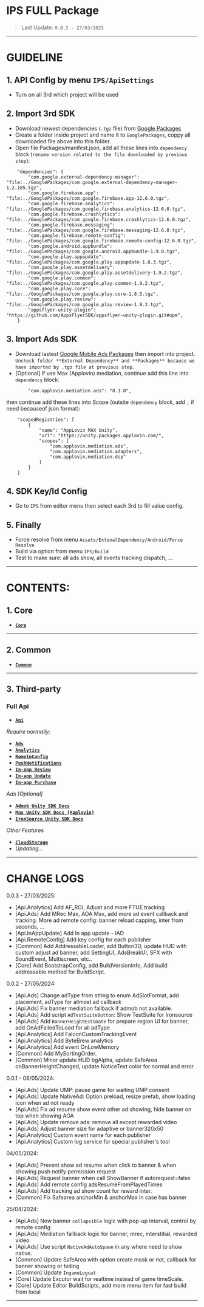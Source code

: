 # IPS FULL Package
> Last Update: `0.0.3 - 27/03/2025`
--------------------------

# GUIDELINE

## 1. API Config by menu `IPS/ApiSettings`

- Turn on all 3rd which project will be used

## 2. Import 3rd SDK
- Download newest dependencies (`.tgz` file) from [Google Packages](https://developers.google.com/unity/archive#external_dependency_manager_for_unity)
- Create a folder inside project and name it to `GooglePackages`, coppy all downloaded file above into this folder.
- Open file Packages/manifest.json, add all these lines into `dependency` block (`rename version related to the file downloaded by previous step`):

```
    "dependencies": {
        "com.google.external-dependency-manager": "file:../GooglePackages/com.google.external-dependency-manager-1.2.185.tgz",
        "com.google.firebase.app": "file:../GooglePackages/com.google.firebase.app-12.6.0.tgz",
        "com.google.firebase.analytics": "file:../GooglePackages/com.google.firebase.analytics-12.6.0.tgz",
        "com.google.firebase.crashlytics": "file:../GooglePackages/com.google.firebase.crashlytics-12.6.0.tgz",
        "com.google.firebase.messaging": "file:../GooglePackages/com.google.firebase.messaging-12.6.0.tgz",
        "com.google.firebase.remote-config": "file:../GooglePackages/com.google.firebase.remote-config-12.6.0.tgz",
        "com.google.android.appbundle": "file:../GooglePackages/com.google.android.appbundle-1.9.0.tgz",
        "com.google.play.appupdate": "file:../GooglePackages/com.google.play.appupdate-1.8.3.tgz",
        "com.google.play.assetdelivery": "file:../GooglePackages/com.google.play.assetdelivery-1.9.2.tgz",
        "com.google.play.common": "file:../GooglePackages/com.google.play.common-1.9.2.tgz",
        "com.google.play.core": "file:../GooglePackages/com.google.play.core-1.8.5.tgz",
        "com.google.play.review": "file:../GooglePackages/com.google.play.review-1.8.3.tgz",
        "appsflyer-unity-plugin": "https://github.com/AppsFlyerSDK/appsflyer-unity-plugin.git#upm",
    }
```

## 3. Import Ads SDK
- Download lastest [Google Mobile Ads Packages](https://github.com/googleads/googleads-mobile-unity/releases) then import into project. `Uncheck folder **External Dependency** and **Packages** because we have imported by .tgz file at previous step`.
- [Optional] If use Max (Applovin) mediation, continue add this line into `dependency` block:

```
        "com.applovin.mediation.ads": "8.1.0",
```

then continue add these lines into Scope (outsite `dependency` block, add `,` if need becauseof json format):

```
    "scopedRegistries": [
        {
            "name": "AppLovin MAX Unity",
            "url": "https://unity.packages.applovin.com/",
            "scopes": [
                "com.applovin.mediation.ads",
                "com.applovin.mediation.adapters",
                "com.applovin.mediation.dsp"
            ]
        }
    ]
```

## 4. SDK Key/Id Config

- Go to `IPS` from editor menu then select each 3rd to fill value config.

## 5. Finally

- Force resolve from menu `Assets/ExtenalDependency/Android/Force Resolve`
- Build via option from menu `IPS/Build`
- Test to make sure: all ads show, all events tracking dispatch, ...

------------------------

# CONTENTS:

## 1. Core
- [**`Core`**](./Core)
------------------------

## 2. Common

- [**`Common`**](./Common)
----------------------------

## 3. Third-party
### **Full Api**
- [**`Api`**](./Api)

*Require normally:*
- [**`Ads`**](./Ads)
- [**`Analytics`**](./Analytics)
- [**`RemoteConfig`**](./RemoteConfig)
- [**`PushNotifications`**](./PushNotifications)
- [**`In-app Review`**](./InAppReview)
- [**`In-app Update`**](./InAppUpdate)
- [**`In-app Purchase`**](./InAppPurchase)

*Ads [Optional]*
- [**`Admob Unity SDK Docs`**](https://developers.google.com/admob/unity/quick-start)  
- [**`Max Unity SDK Docs (Applovin)`**](https://developers.applovin.com/en/max/unity/overview/integration/)  
- [**`IronSource Unity SDK Docs`**](https://developers.is.com/ironsource-mobile/unity/unity-plugin/)  

*Other Features*
- [**`CloudStorage`**](https://github.com/IronPirateStudio/IPSLib/tree/master/_Export/CloudStorage)
- *Updating...*


-----------------------
# CHANGE LOGS
0.0.3 - 27/03/2025:
- [Api.Analytics] Add AF_ROI, Adjust and more FTUE tracking
- [Api.Ads] Add MRec Max, AOA Max, add more ad event callback and tracking. More ad remote config: banner reload capping, inter from seconds, ...
- [Api.InAppUpdate] Add In app update - IAD
- [Api.RemoteConfig] Add key config for each publisher
- [Common] Add AddressableLoader, add Button3D, update HUD with custom adjust ad banner, add SettingUI, AdsBreakUI, SFX with SoundEvent, Multiscreen, etc..
- [Core] Add BootstrapConfig, add BuildVersionInfo, Add build addressable method for BuildScript.

0.0.2 - 27/05/2024:
- [Api.Ads] Change adType from string to enum AdSlotFormat, add placement, adType for allmost ad callback
- [Api.Ads] Fix banner mediation fallback if admob not available.
- [Api.Ads] Add script `AdTestSuiteButton`: Show TestSuite for Ironsource
- [Api.Ads] Add `BannerHeightEstimate` for prepare region UI for banner, add OnAdFailedToLoad for all adType
- [Api.Analytics] Add FalconCustomTrackingEvent
- [Api.Analytics] Add ByteBrew analytics
- [Api.Analytics] Add event OnLowMemory
- [Common] Add MySortingOrder.
- [Common] Minor update HUD bgAlpha, update SafeArea onBannerHeightChanged, update NoticeText color for normal and error

0.0.1 - 08/05/2024:
- [Api.Ads] Update UMP: pause game for waiting UMP consent
- [Api.Ads] Update NativeAd: Option preload, resize prefab, show loading icon when ad not ready
- [Api.Ads] Fix ad resume show event other ad showing, hide banner on top when showing AOA
- [Api.Ads] Update remove ads: remove all except rewarded video
- [Api.Ads] Adjust banner size for adaptive or banner320x50
- [Api.Analytics] Custom event name for each publisher
- [Api.Analytics] Custom log service for special publisher's tool

04/05/2024:
- [Api.Ads] Prevent show ad resume when click to banner & when showing push notify permission request
- [Api.Ads] Request banner when call ShowBanner if autorequest=false
- [Api.Ads] Add remote config adsResumeFromPlayedTimes
- [Api.Ads] Add tracking ad show count for reward inter.
- [Common] Fix Safearea anchorMin & anchorMax in case has banner

25/04/2024:
- [Api.Ads] New banner `collapsible` logic with pop-up interval, control by remote config
- [Api.Ads] Mediation fallback logic for banner, mrec, interstitial, rewarded video.
- [Api.Ads] Use script `NativeAdAutoSpawn` in any where need to show native.
- [Common] Update SafeArea with option create mask or not, callback for banner showing or hiding
- [Common] Update `IngameLogcat`
- [Core] Update Excutor wait for realtime instead of game timeScale.
- [Core] Update Editor BuildScripts, add more menu item for fast build from local

------------------------
